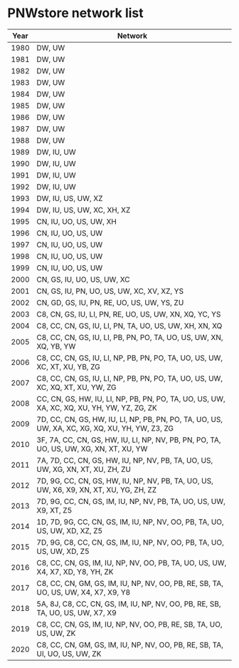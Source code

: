# PNWstore network list
| Year | Network |
| ------|---------|
| 1980  |   DW, UW  |
| 1981  |   DW, UW  |
| 1982  |   DW, UW  |
| 1983  |   DW, UW  |
| 1984  |   DW, UW  |
| 1985  |   DW, UW  |
| 1986  |   DW, UW  |
| 1987  |   DW, UW  |
| 1988  |   DW, UW  |
| 1989  |   DW, IU, UW  |
| 1990  |   DW, IU, UW  |
| 1991  |   DW, IU, UW  |
| 1992  |   DW, IU, UW  |
| 1993  |   DW, IU, US, UW, XZ  |
| 1994  |   DW, IU, US, UW, XC, XH, XZ  |
| 1995  |   CN, IU, UO, US, UW, XH  |
| 1996  |   CN, IU, UO, US, UW  |
| 1997  |   CN, IU, UO, US, UW  |
| 1998  |   CN, IU, UO, US, UW  |
| 1999  |   CN, IU, UO, US, UW  |
| 2000  |   CN, GS, IU, UO, US, UW, XC  |
| 2001  |   CN, GS, IU, PN, UO, US, UW, XC, XV, XZ, YS  |
| 2002  |   CN, GD, GS, IU, PN, RE, UO, US, UW, YS, ZU  |
| 2003  |   C8, CN, GS, IU, LI, PN, RE, UO, US, UW, XN, XQ, YC, YS  |
| 2004  |   C8, CC, CN, GS, IU, LI, PN, TA, UO, US, UW, XH, XN, XQ  |
| 2005  |   C8, CC, CN, GS, IU, LI, PB, PN, PO, TA, UO, US, UW, XN, XQ, YB, YW  |
| 2006  |   C8, CC, CN, GS, IU, LI, NP, PB, PN, PO, TA, UO, US, UW, XC, XT, XU, YB, ZG  |
| 2007  |   C8, CC, CN, GS, IU, LI, NP, PB, PN, PO, TA, UO, US, UW, XC, XQ, XT, XU, YW, ZG  |
| 2008  |   CC, CN, GS, HW, IU, LI, NP, PB, PN, PO, TA, UO, US, UW, XA, XC, XQ, XU, YH, YW, YZ, ZG, ZK  |
| 2009  |   7D, CC, CN, GS, HW, IU, LI, NP, PB, PN, PO, TA, UO, US, UW, XA, XC, XG, XQ, XU, YH, YW, Z3, ZG  |
| 2010  |   3F, 7A, CC, CN, GS, HW, IU, LI, NP, NV, PB, PN, PO, TA, UO, US, UW, XG, XN, XT, XU, YW  |
| 2011  |   7A, 7D, CC, CN, GS, HW, IU, NP, NV, PB, TA, UO, US, UW, XG, XN, XT, XU, ZH, ZU  |
| 2012  |   7D, 9G, CC, CN, GS, HW, IU, NP, NV, PB, TA, UO, US, UW, X6, X9, XN, XT, XU, YG, ZH, ZZ  |
| 2013  |   7D, 9G, CC, CN, GS, IM, IU, NP, NV, PB, TA, UO, US, UW, X9, XT, Z5  |
| 2014  |   1D, 7D, 9G, CC, CN, GS, IM, IU, NP, NV, OO, PB, TA, UO, US, UW, XD, XZ, Z5  |
| 2015  |   7D, 9G, C8, CC, CN, GS, IM, IU, NP, NV, OO, PB, TA, UO, US, UW, XD, Z5  |
| 2016  |   C8, CC, CN, GS, IM, IU, NP, NV, OO, PB, TA, UO, US, UW, X4, X7, XD, Y8, YH, ZK  |
| 2017  |   C8, CC, CN, GM, GS, IM, IU, NP, NV, OO, PB, RE, SB, TA, UO, US, UW, X4, X7, X9, Y8  |
| 2018  |   5A, 8J, C8, CC, CN, GS, IM, IU, NP, NV, OO, PB, RE, SB, TA, UO, US, UW, X7, X9  |
| 2019  |   C8, CC, CN, GS, IM, IU, NP, NV, OO, PB, RE, SB, TA, UO, US, UW, ZK  |
| 2020  |   C8, CC, CN, GM, GS, IM, IU, NP, NV, OO, PB, RE, SB, TA, UI, UO, US, UW, ZK  |